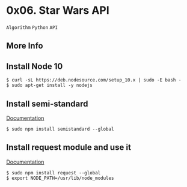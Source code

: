 # 0x06. Star Wars API

`Algorithm` `Python` `API`

## More Info
## Install Node 10

```
$ curl -sL https://deb.nodesource.com/setup_10.x | sudo -E bash -
$ sudo apt-get install -y nodejs
```

## Install semi-standard

[Documentation](https://github.com/standard/semistandard)

```$ sudo npm install semistandard --global```


## Install request module and use it

[Documentation](https://github.com/request/request)

```
$ sudo npm install request --global
$ export NODE_PATH=/usr/lib/node_modules
```

